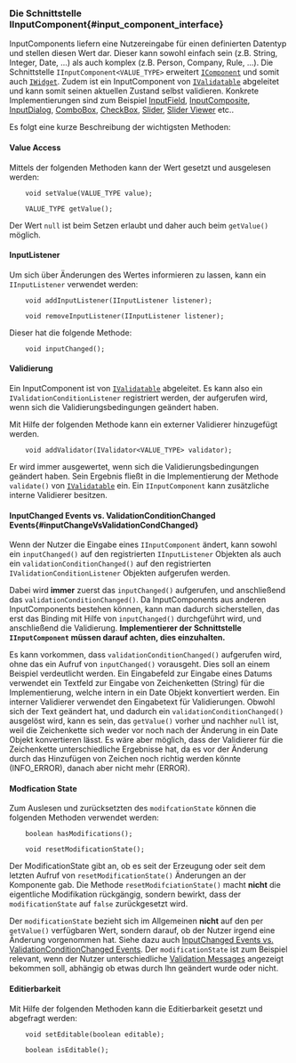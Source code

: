 ### Die Schnittstelle IInputComponent{#input_component_interface}

InputComponents liefern eine Nutzereingabe für einen definierten Datentyp und stellen diesen Wert dar. Dieser kann sowohl einfach sein (z.B. String, Integer, Date, …) als auch komplex (z.B. Person, Company, Rule, …). Die Schnittstelle `IInputComponent<VALUE_TYPE>` erweitert [`IComponent`](#component_interface) und somit auch [`IWidget`](#widget_interface). Zudem ist ein InputComponent von [`IValidatable`](#validatetable_interface) abgeleitet und kann somit seinen aktuellen Zustand selbst validieren. Konkrete Implementierungen sind zum Beispiel [InputField](#input_field), [InputComposite](#input_composite), [InputDialog](#input_dialog), [ComboBox](#combobox_widget), [CheckBox](#checkbox_widget), [Slider](#slider_widget), [Slider Viewer](#slider_viewer) etc..

Es folgt eine kurze Beschreibung der wichtigsten Methoden:

#### Value Access

Mittels der folgenden Methoden kann der Wert gesetzt und ausgelesen werden:

~~~
	void setValue(VALUE_TYPE value);

	VALUE_TYPE getValue();
~~~

Der Wert `null` ist beim Setzen erlaubt und daher auch beim `getValue()` möglich. 

#### InputListener

Um sich über Änderungen des Wertes informieren zu lassen, kann ein `IInputListener` verwendet werden:

~~~
	void addInputListener(IInputListener listener);

	void removeInputListener(IInputListener listener);
~~~

Dieser hat die folgende Methode:

~~~
	void inputChanged();
~~~


#### Validierung

Ein InputComponent ist von [`IValidatable`](#validatetable_interface) abgeleitet. Es kann also ein `IValidationConditionListener` registriert werden, der aufgerufen wird, wenn sich die Validierungsbedingungen geändert haben.

Mit Hilfe der folgenden Methode kann ein externer Validierer hinzugefügt werden.

~~~  
	void addValidator(IValidator<VALUE_TYPE> validator);
~~~

Er wird immer ausgewertet, wenn sich die Validierungsbedingungen geändert haben. Sein Ergebnis fließt in die Implementierung der Methode `validate()` von [`IValidatable`](#validatetable_interface) ein. Ein `IInputComponent` kann zusätzliche interne Validierer besitzen.


#### InputChanged Events vs. ValidationConditionChanged Events{#inputChangeVsValidationCondChanged}

Wenn der Nutzer die Eingabe eines `IInputComponent` ändert, kann sowohl ein `inputChanged()` auf den registrierten `IInputListener` Objekten als auch ein `validationConditionChanged()` auf den registrierten `IValidationConditionListener` Objekten aufgerufen werden. 

Dabei wird __immer__ zuerst das `inputChanged()` aufgerufen, und anschließend das `validationConditionChanged()`. Da InputComponents aus anderen InputComponents bestehen können, kann man dadurch sicherstellen, das erst das Binding mit Hilfe von `inputChanged()` durchgeführt wird, und anschließend die Validierung.  __Implementierer der Schnittstelle `IInputComponent` müssen darauf achten, dies einzuhalten.__

Es kann vorkommen, dass `validationConditionChanged()` aufgerufen wird, ohne das ein Aufruf von `inputChanged()` vorausgeht. Dies soll an einem Beispiel verdeutlicht werden. Ein Eingabefeld zur Eingabe eines Datums verwendet ein Textfeld zur Eingabe von Zeichenketten (String) für die Implementierung, welche intern in ein Date Objekt konvertiert werden. Ein interner Validierer verwendet den Eingabetext für Validierungen. Obwohl sich der Text geändert hat, und dadurch ein `validationConditionChanged()` ausgelöst wird, kann es sein, das `getValue()` vorher und nachher `null` ist, weil die Zeichenkette sich weder vor noch nach der Änderung in ein Date Objekt konvertieren lässt. Es wäre aber möglich, dass der Validierer für die Zeichenkette unterschiedliche Ergebnisse hat, da es vor der Änderung durch das Hinzufügen von Zeichen noch richtig werden könnte (INFO_ERROR), danach aber nicht mehr (ERROR).

#### Modfication State

Zum Auslesen und zurücksetzten des `modifcationState` können die folgenden Methoden verwendet werden:

~~~
	boolean hasModifications();

	void resetModificationState();
~~~

Der ModificationState gibt an, ob es seit der Erzeugung oder seit dem letzten Aufruf von `resetModificationState()` Änderungen an der Komponente gab. Die Methode `resetModifciationState()` macht __nicht__ die eigentliche Modifikation rückgängig, sondern bewirkt, dass der `modificationState` auf `false` zurückgesetzt wird.

Der `modificationState` bezieht sich im Allgemeinen __nicht__ auf den per `getValue()` verfügbaren Wert, sondern darauf, ob der Nutzer irgend eine Änderung vorgenommen hat. Siehe dazu auch [InputChanged Events vs. ValidationConditionChanged Events](#inputChangeVsValidationCondChanged). Der `modificationState` ist zum Beispiel relevant, wenn der Nutzer unterschiedliche [Validation Messages](#validation_message) angezeigt bekommen soll, abhängig ob etwas durch Ihn geändert wurde oder nicht.

#### Editierbarkeit

Mit Hilfe der folgenden Methoden kann die Editierbarkeit gesetzt und abgefragt werden:

~~~
	void setEditable(boolean editable);

	boolean isEditable();
~~~

